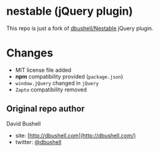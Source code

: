# nestable (jQuery plugin)
This repo is just a fork of [dbushell/Nestable](https://github.com/dbushell/Nestable) jQuery plugin. 

# Changes
- MIT license file added
- **npm** compatibility provided (`package.json`)
- `window.jQuery` changed in `jQuery`
- `Zapto` compatibility removed

## Original repo author
David Bushell 

- site: [http://dbushell.com](http://dbushell.com/)
- twitter: [@dbushell](http://twitter.com/dbushell/)
